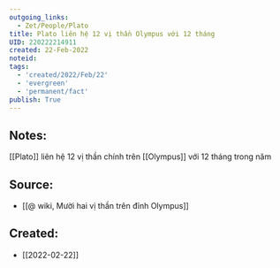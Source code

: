 ```yaml
---
outgoing_links:
  - Zet/People/Plato
title: Plato liên hệ 12 vị thần Olympus với 12 tháng
UID: 220222214911
created: 22-Feb-2022
noteid:
tags:
  - 'created/2022/Feb/22'
  - 'evergreen'
  - 'permanent/fact'
publish: True
---
```

## Notes:
 [[Plato]] liên hệ 12 vị thần chính trên [[Olympus]] với 12 tháng trong năm

## Source:
- [[@ wiki, Mười hai vị thần trên đỉnh Olympus]]





## Created:
- [[2022-02-22]]
